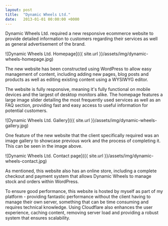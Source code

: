 ```yaml
---
layout: post
title:  "Dynamic Wheels Ltd."
date:   2013-01-01 00:00:00 +0000
---
```

Dynamic Wheels Ltd. required a new responsive ecommerce website to provide detailed information to customers regarding their services as well as general advertisement of the brand.

![Dynamic Wheels Ltd. Homepage]({{ site.url }}/assets/img/dynamic-wheels-homepage.jpg)

The new website has been constructed using WordPress to allow easy management of content, including adding new pages, blog posts and products as well as editing existing content using a WYSIWYG editor.

The website is fully responsive, meaning it's fully functional on mobile devices and the largest of desktop monitors alike. The homepage features a large image slider detailing the most frequently used services as well as an FAQ section, providing fast and easy access to useful information for potential customers.

![Dynamic Wheels Ltd. Gallery]({{ site.url }}/assets/img/dynamic-wheels-gallery.jpg)

One feature of the new website that the client specifically required was an image gallery to showcase previous work and the process of completing it. This can be seen in the image above.

![Dynamic Wheels Ltd. Contact page]({{ site.url }}/assets/img/dynamic-wheels-contact.jpg)

As mentioned, this website also has an online store, including a complete checkout and payment system that allows Dynamic Wheels to manage stock and orders within WordPress.

To ensure good performance, this website is hosted by myself as part of my platform - providing fantastic performance without the client having to manage their own server, something that can be time consuming and requires technical knowledge. Using Cloudflare also enhances the user experience, caching content, removing server load and providing a robust system that ensures scalability.